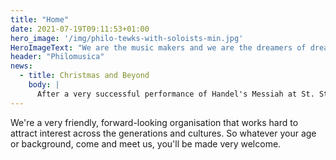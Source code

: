 ```yaml
---
title: "Home"
date: 2021-07-19T09:11:53+01:00
hero_image: '/img/philo-tewks-with-soloists-min.jpg'
HeroImageText: "We are the music makers and we are the dreamers of dreams"
header: "Philomusica"
news:
  - title: Christmas and Beyond
    body: |
      After a very successful performance of Handel's Messiah at St. Stephen's Barbourne and "Pip and Jim's", Cheltenham, Philomusica turns its attention to music for Spring 2024. These concerts will be given at St Stephen's on 24 February and at Holy Trinity, Longlevens on 9 March. The programme will include Gounod's St. Cecilia Mass and Linda Parsons' Tewkesbury Service. There is also one last chance to hear Philo before the end of the year; the choir will be performing as part of Gloucester City Mission's Christmas Carol Concert at Gloucester Cathedral. The concert starts at 7:30pm on 1 December. Please see the [Cathedral's website](https://gloucestercathedral.org.uk/whats-on/gloucester-city-mission-s-christmas-carol-concert) for more details.
---
```

We're a very friendly, forward-looking organisation that works hard to attract interest across the generations and cultures. So whatever your age or background, come and meet us, you'll be made very welcome.
